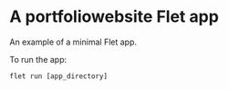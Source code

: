 # A portfoliowebsite Flet app

An example of a minimal Flet app.

To run the app:

```
flet run [app_directory]
```